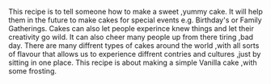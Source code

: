 This recipe is to tell someone how to make a sweet ,yummy cake. It will help  them in the future to make cakes for special events e.g. Birthday's or Family Gatherings. Cakes can also let people experince knew things and let their creativity go wild. It can also cheer many people up from there tiring ,bad day. There are many diffrent types of cakes around the world ,with all sorts of flavour that allows us to experience diffrent contries and cultures ,just by sitting in one place. This recipe is about making a simple Vanilla cake ,with some frosting.